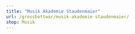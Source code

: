 ```yaml
---
title: "Musik Akademie Staudenmaier"
url: /grossbottwar/musik-akademie-staudenmaier/
shop: Musik
---
```

